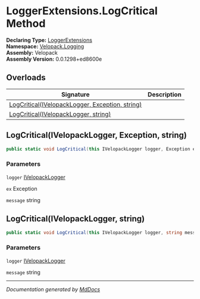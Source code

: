 ﻿<!--  
  <auto-generated>   
    The contents of this file were generated by a tool.  
    Changes to this file may be list if the file is regenerated  
  </auto-generated>   
-->

# LoggerExtensions.LogCritical Method

**Declaring Type:** [LoggerExtensions](../index.md)  
**Namespace:** [Velopack.Logging](../../index.md)  
**Assembly:** Velopack  
**Assembly Version:** 0.0.1298+ed8600e

## Overloads

| Signature                                                                                       | Description |
| ----------------------------------------------------------------------------------------------- | ----------- |
| [LogCritical(IVelopackLogger, Exception, string)](#logcriticalivelopacklogger-exception-string) |             |
| [LogCritical(IVelopackLogger, string)](#logcriticalivelopacklogger-string)                      |             |

## LogCritical(IVelopackLogger, Exception, string)

```csharp
public static void LogCritical(this IVelopackLogger logger, Exception ex, string message);
```

### Parameters

`logger`  [IVelopackLogger](../../IVelopackLogger/index.md)

`ex`  Exception

`message`  string

## LogCritical(IVelopackLogger, string)

```csharp
public static void LogCritical(this IVelopackLogger logger, string message);
```

### Parameters

`logger`  [IVelopackLogger](../../IVelopackLogger/index.md)

`message`  string

___

*Documentation generated by [MdDocs](https://github.com/ap0llo/mddocs)*

